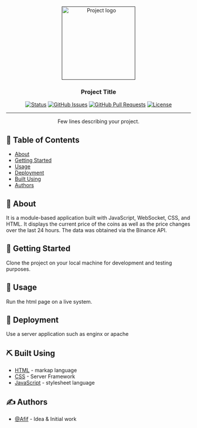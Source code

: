 <p align="center">
  <a href="" rel="noopener">
 <img width=200px height=200px src="https://i.imgur.com/6wj0hh6.jpg" alt="Project logo"></a>
</p>

<h3 align="center">Project Title</h3>

<div align="center">

[![Status](https://img.shields.io/badge/status-active-success.svg)]()
[![GitHub Issues](https://img.shields.io/github/issues/kylelobo/The-Documentation-Compendium.svg)](https://github.com/kylelobo/The-Documentation-Compendium/issues)
[![GitHub Pull Requests](https://img.shields.io/github/issues-pr/kylelobo/The-Documentation-Compendium.svg)](https://github.com/kylelobo/The-Documentation-Compendium/pulls)
[![License](https://img.shields.io/badge/license-MIT-blue.svg)](/LICENSE)

</div>

---

<p align="center"> Few lines describing your project.
    <br> 
</p>

## 📝 Table of Contents

- [About](#about)
- [Getting Started](#getting_started)
- [Usage](#usage)
- [Deployment](#🚀-deployment)
- [Built Using](#built_using)
- [Authors](#authors)


## 🧐 About <a name = "about"></a>

It is a module-based application built with JavaScript, WebSocket, CSS, and HTML. It displays the current price of the coins as well as the price changes over the last 24 hours. The data was obtained via the Binance API.

## 🏁 Getting Started <a name = "getting_started"></a>

Clone the project on your local machine for development and testing purposes.



## 🎈 Usage <a name="usage"></a>

Run the html page on a live system.


## 🚀 Deployment <a name = "deployment"></a>

Use a server application such as enginx or apache 


## ⛏️ Built Using <a name = "built_using"></a>

- [HTML](https://html.com/) - markap language
- [CSS]() - Server Framework
- [JavaScript](https://www.javascript.com/) - stylesheet language


## ✍️ Authors <a name = "authors"></a>

- [@Afif](https://github.com/afif86) - Idea & Initial work
